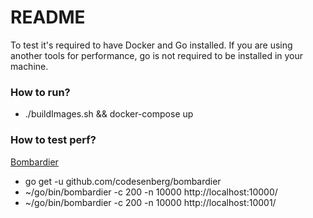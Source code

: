 # README #

To test it's required to have Docker and Go installed. If you are using another tools for performance, go is not required to be installed in your machine.

### How to run? ###

* ./buildImages.sh && docker-compose up


### How to test perf? ###

[Bombardier](https://github.com/codesenberg/bombardier)

* go get -u github.com/codesenberg/bombardier
* ~/go/bin/bombardier -c 200 -n 10000 http://localhost:10000/
* ~/go/bin/bombardier -c 200 -n 10000 http://localhost:10001/
